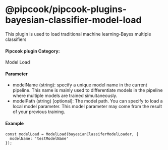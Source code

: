 # @pipcook/pipcook-plugins-bayesian-classifier-model-load

This plugin is used to load traditional machine learning-Bayes multiple classifiers

<a name="klNlr"></a>
#### Pipcook plugin Category:
Model Load

<a name="jOfHo"></a>
#### Parameter

- modelName (string): specify a unique model name in the current pipeline. This name is mainly used to differentiate models in the pipeline where multiple models are trained simultaneously.
- modelPath (string) [optional]: The model path. You can specify to load a local model parameter. This model parameter may come from the result of your previous training.

<a name="mvTEu"></a>
#### Example

```
const modelLoad = ModelLoad(bayesianClassiferModelLoader, {
  modelName: 'testModelName'
});
```
